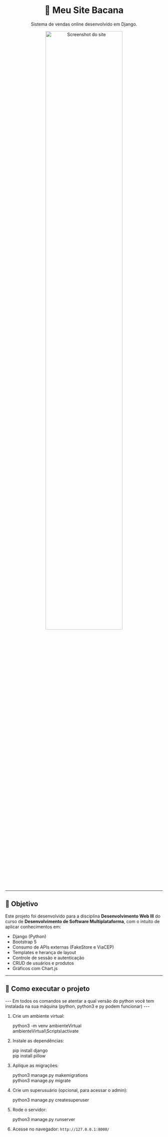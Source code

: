 <h1 align="center">🛒 Meu Site Bacana</h1>
<p align="center">
  Sistema de vendas online desenvolvido em Django.
</p>

<p align="center">
  <img src="https://i.imgur.com/Be9FqyQ.png" alt="Screenshot do site" width="70%">
</p>

---

## 🧠 Objetivo

Este projeto foi desenvolvido para a disciplina **Desenvolvimento Web III** do curso de **Desenvolvimento de Software Multiplataforma**, com o intuito de aplicar conhecimentos em:

- Django (Python)
- Bootstrap 5
- Consumo de APIs externas (FakeStore e ViaCEP)
- Templates e herança de layout
- Controle de sessão e autenticação
- CRUD de usuários e produtos
- Gráficos com Chart.js

---

## 🚀 Como executar o projeto

--- Em todos os comandos se atentar a qual versão do python você tem instalada na sua máquina (python, python3 e py podem funcionar) ---

1. Crie um ambiente virtual:

   python3 -m venv ambienteVirtual<br>
   ambienteVirtual\Scripts\activate

2. Instale as dependências:
 
   pip install django<br>
   pip install pillow 


3. Aplique as migrações:
  
   python3 manage.py makemigrations<br>
   python3 manage.py migrate
 

4. Crie um superusuário (opcional, para acessar o admin):
   
   python3 manage.py createsuperuser
   

5. Rode o servidor:
   
   python3 manage.py runserver
   

6. Acesse no navegador: `http://127.0.0.1:8000/`
